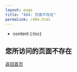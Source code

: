 ```yaml
---
layout: page
title: "404: 页面不存在"
permalink: /404.html
---
```


* content
{:toc}

## 您所访问的页面不存在  

[返回首页](https://tangmingliang.com)
